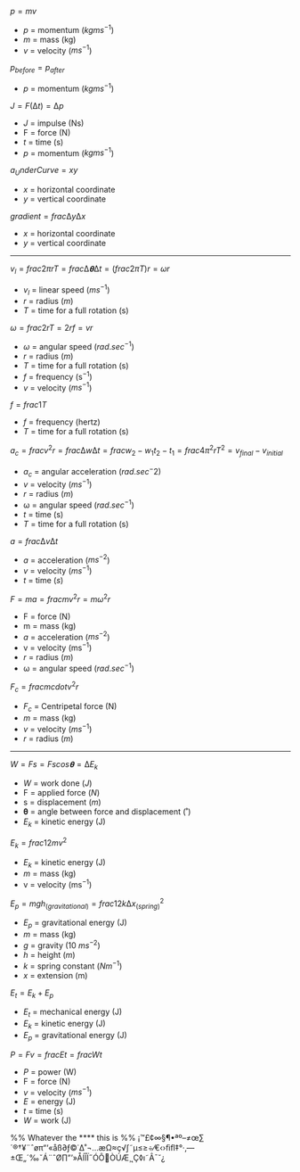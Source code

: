 $p=mv$

- $p$ = momentum ($kgms^{-1}$)
- $m$ = mass (kg)
- $v$ = velocity ($ms^{-1}$)

$p_{before}=p_{after}$

- $p$ = momentum ($kgms^{-1}$)

$J=F(∆t)=∆p$

- $J$ = impulse (Ns)
- F = force (N)
- $t$ = time (s)
- $p$ = momentum ($kgms^{-1}$)

$a_UnderCurve=xy$

- $x$ = horizontal coordinate
- $y$ = vertical coordinate

$gradient={frac{∆y}{∆x}}$

- $x$ = horizontal coordinate
- $y$ = vertical coordinate

---

$v_l=frac{2πr}T=frac{∆𝛉}{∆t}=(frac{2π}T)r=ωr$

- $v_l$ = linear speed ($ms^{-1}$)
- $r$ = radius ($m$)
- $T$ = time for a full rotation (s)

$ω=frac{2r}T=2rf=vr$

- $ω$ = angular speed ($rad.sec^{-1}$)
- $r$ = radius ($m$)
- $T$ = time for a full rotation (s)
- $f$ = frequency (s$^{-1}$)
- $v$ = velocity ($ms^{-1}$)

$f=frac1T$

- $f$ = frequency (hertz)
- $T$ = time for a full rotation (s)

$a_c=frac{v^2}r=frac{∆w}{∆t}=frac{w_2-w_1}{t_2-t_1}=frac{4π^2r}{T^2}=v_{final}-v_{initial}$

- $a_c$ = angular acceleration ($rad.sec^-2$)
- $v$ = velocity ($ms^{-1}$)
- $r$ = radius ($m$)
- ω = angular speed ($rad.sec^{-1}$)
- $t$ = time (s)
- $T$ = time for a full rotation (s)

$a=frac{∆v}{∆t}$

- $a$ = acceleration ($ms^{-2}$)
- $v$ = velocity ($ms^{-1}$)
- $t$ = time ($s$)

$F=ma=frac{mv^2}r=mω^2r$

- F = force (N)
- m = mass (kg)
- $a$ = acceleration ($ms^{-2}$)
- v = velocity (ms$^{-1}$)
- $r$ = radius ($m$)
- ω = angular speed ($rad.sec^{-1}$)

$F_c=frac{mcdot v^2}r$

- $F_c$ = Centripetal force (N)
- $m$ = mass (kg)
- $v$ = velocity ($ms^{-1}$)
- $r$ = radius ($m$)

---

$W=Fs=Fscos𝛉=∆E_k$

- $W$ = work done ($J$)
- F = applied force ($N$)
- s = displacement ($m$)
- 𝛉 = angle between force and displacement (˚)
- $E_k$ = kinetic energy (J)

$E_k=frac12mv^2$

- $E_k$ = kinetic energy (J)
- $m$ = mass (kg)
- v = velocity (ms$^{-1}$)

$E_p=mgh_{(gravitational)}=frac12k∆x^2_{(spring)}$

- $E_p$ = gravitational energy (J)
- $m$ = mass (kg)
- $g$ = gravity (10 $ms^{-2}$)
- $h$ = height ($m$)
- $k$ = spring constant ($Nm^{-1}$)
- $x$ = extension (m)

$E_t=E_k+E_p$

- $E_t$ = mechanical energy (J)
- $E_k$ = kinetic energy (J)
- $E_p$ = gravitational energy (J)

$P=Fv=frac Et=frac Wt$

- $P$ = power (W)
- F = force (N)
- $v$ = velocity ($ms^{-1}$)
- $E$ = energy (J)
- $t$ = time (s)
- $W$ = work (J)

%% Whatever the **** this is %%
¡™£¢∞§¶•ªº–≠œ∑´®†¥¨ˆøπ“‘«åß∂ƒ©˙∆˚¬…æΩ≈ç√∫˜µ≤≥÷⁄€‹›ﬁﬂ‡°·‚—±Œ„´‰ˇÁ¨ˆØ∏”’»ÅÍÎÏ˝ÓÔÒÚÆ¸˛Ç◊ı˜Â¯˘¿
